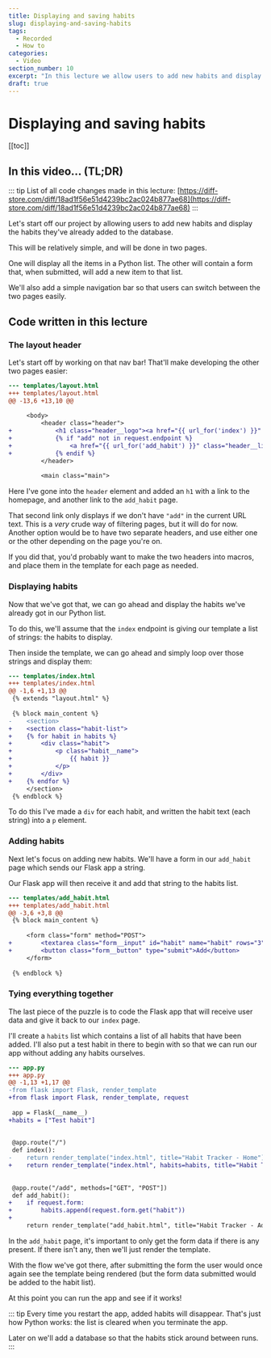 ```yaml
---
title: Displaying and saving habits
slug: displaying-and-saving-habits
tags:
  - Recorded
  - How to
categories:
  - Video
section_number: 10
excerpt: "In this lecture we allow users to add new habits and display the habits they've already added to the database."
draft: true
---
```


# Displaying and saving habits

[[toc]]

## In this video... (TL;DR)

::: tip
List of all code changes made in this lecture: [https://diff-store.com/diff/18ad1f56e51d4239bc2ac024b877ae68](https://diff-store.com/diff/18ad1f56e51d4239bc2ac024b877ae68)
:::

Let's start off our project by allowing users to add new habits and display the habits they've already added to the database.

This will be relatively simple, and will be done in two pages.

One will display all the items in a Python list. The other will contain a form that, when submitted, will add a new item to that list.

We'll also add a simple navigation bar so that users can switch between the two pages easily.

## Code written in this lecture

### The layout header

Let's start off by working on that nav bar! That'll make developing the other two pages easier:

```diff
--- templates/layout.html
+++ templates/layout.html
@@ -13,6 +13,10 @@
     
     <body>
         <header class="header">
+            <h1 class="header__logo"><a href="{{ url_for('index') }}" class="header__link">Habits</a></h1>
+            {% if "add" not in request.endpoint %}
+                <a href="{{ url_for('add_habit') }}" class="header__link">+ Add new</a>
+            {% endif %}
         </header>
 
         <main class="main">
```

Here I've gone into the `header` element and added an `h1` with a link to the homepage, and another link to the `add_habit` page.

That second link only displays if we don't have `"add"` in the current URL text. This is a _very_ crude way of filtering pages, but it will do for now. Another option would be to have two separate headers, and use either one or the other depending on the page you're on.

If you did that, you'd probably want to make the two headers into macros, and place them in the template for each page as needed.

### Displaying habits

Now that we've got that, we can go ahead and display the habits we've already got in our Python list.

To do this, we'll assume that the `index` endpoint is giving our template a list of strings: the habits to display.

Then inside the template, we can go ahead and simply loop over those strings and display them:

```diff
--- templates/index.html
+++ templates/index.html
@@ -1,6 +1,13 @@
 {% extends "layout.html" %}
 
 {% block main_content %}
-    <section>
+    <section class="habit-list">
+    {% for habit in habits %}
+        <div class="habit">
+            <p class="habit__name">
+                {{ habit }}
+            </p>
+        </div>
+    {% endfor %}
     </section>
 {% endblock %}
```

To do this I've made a `div` for each habit, and written the habit text (each string) into a `p` element.

### Adding habits

Next let's focus on adding new habits. We'll have a form in our `add_habit` page which sends our Flask app a string. 

Our Flask app will then receive it and add that string to the habits list.


```diff
--- templates/add_habit.html
+++ templates/add_habit.html
@@ -3,6 +3,8 @@
 {% block main_content %}
 
     <form class="form" method="POST">
+        <textarea class="form__input" id="habit" name="habit" rows="3" placeholder="Add a new daily habit"></textarea>
+        <button class="form__button" type="submit">Add</button>
     </form>
 
 {% endblock %}
```

### Tying everything together

The last piece of the puzzle is to code the Flask app that will receive user data and give it back to our `index` page.

I'll create a `habits` list which contains a list of all habits that have been added. I'll also put a test habit in there to begin with so that we can run our app without adding any habits ourselves.


```diff
--- app.py
+++ app.py
@@ -1,13 +1,17 @@
-from flask import Flask, render_template
+from flask import Flask, render_template, request
 
 app = Flask(__name__)
+habits = ["Test habit"]
 
 
 @app.route("/")
 def index():
-    return render_template("index.html", title="Habit Tracker - Home")
+    return render_template("index.html", habits=habits, title="Habit Tracker - Home")
 
 
 @app.route("/add", methods=["GET", "POST"])
 def add_habit():
+    if request.form:
+        habits.append(request.form.get("habit"))
+
     return render_template("add_habit.html", title="Habit Tracker - Add Habit")
```

In the `add_habit` page, it's important to only get the form data if there is any present. If there isn't any, then we'll just render the template.

With the flow we've got there, after submitting the form the user would once again see the template being rendered (but the form data submitted would be added to the habit list).

At this point you can run the app and see if it works!

::: tip
Every time you restart the app, added habits will disappear. That's just how Python works: the list is cleared when you terminate the app.

Later on we'll add a database so that the habits stick around between runs.
:::